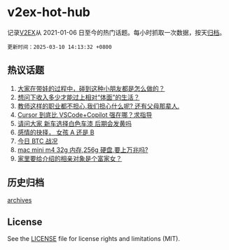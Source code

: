 # v2ex-hot-hub

 记录[V2EX](https://www.v2ex.com/)从 2021-01-06 日至今的热门话题。每小时抓取一次数据，按天[归档](archives)。

`更新时间：2025-03-10 14:13:32 +0800`

## 热议话题

1. [大家在带娃的过程中，碰到这种小朋友都是怎么做的？](https://www.v2ex.com/t/1117126)
1. [想问下收入多少才能过上相对“体面”的生活？](https://www.v2ex.com/t/1117053)
1. [教师这样的职业都不担心,我们担心什么呢? 还有父母那辈人.](https://www.v2ex.com/t/1117063)
1. [Cursor 到底比 VSCode+Copilot 强在哪？求指导](https://www.v2ex.com/t/1117083)
1. [请问大家 新车选择白色车漆 后期会发黄吗](https://www.v2ex.com/t/1117141)
1. [感情的抉择， 女孩 A 还是 B](https://www.v2ex.com/t/1117225)
1. [今日 BTC 战况](https://www.v2ex.com/t/1117067)
1. [mac mini m4 32g 内存,256g 硬盘,要上万兆吗?](https://www.v2ex.com/t/1117170)
1. [家里要给介绍的相亲对象是个富家女？](https://www.v2ex.com/t/1117164)

## 历史归档

[archives](archives)

## License

See the [LICENSE](LICENSE) file for license rights and limitations (MIT).
